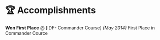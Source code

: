 # 🏆 Accomplishments
**Won First Place** @ [IDF- Commander Course] _(May 2014)_
First Place in Commander Cource